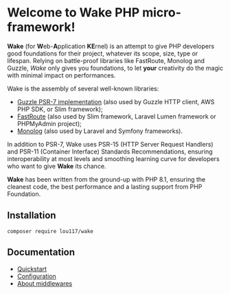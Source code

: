 # Welcome to Wake PHP micro-framework!
**Wake** (for **W**eb-**A**pplication **KE**rnel) is an attempt to give PHP developers good foundations for their 
project, whatever its scope, size, type or lifespan. Relying on battle-proof libraries like FastRoute, Monolog and 
Guzzle, *Wake* only gives you foundations, to let **your** creativity do the magic with minimal impact on performances.

Wake is the assembly of several well-known libraries:
- [Guzzle PSR-7 implementation](https://github.com/guzzle/psr7) (also used by Guzzle HTTP client, AWS PHP SDK, or Slim framework);
- [FastRoute](https://github.com/nikic/FastRoute) (also used by Slim framework, Laravel Lumen framework or PHPMyAdmin project);
- [Monolog](https://github.com/Seldaek/monolog) (also used by Laravel and Symfony frameworks).

In addition to PSR-7, Wake uses PSR-15 (HTTP Server Request Handlers) and PSR-11 (Container Interface) Standards 
Recommendations, ensuring interoperability at most levels and smoothing learning curve for developers who want to give 
**Wake** its chance.

**Wake** has been written from the ground-up with PHP 8.1, ensuring the cleanest code, the best performance and a 
lasting support from PHP Foundation.

## Installation
```
composer require lou117/wake
```

## Documentation
- [Quickstart](docs/quickstart.md)
- [Configuration](docs/configuration.md)
- [About middlewares](docs/middlewares.md)
